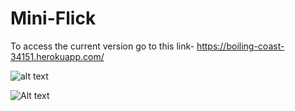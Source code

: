 # Mini-Flick

To access the current version go to this link- https://boiling-coast-34151.herokuapp.com/

![alt text](https://github.com/N-dabas/Mini-Flick/tree/master/screenshots/1.png)

![Alt text](https://github.com/N-dabas/Mini-Flick/tree/master/screenshots/1.png?raw=true "Optional Title")

